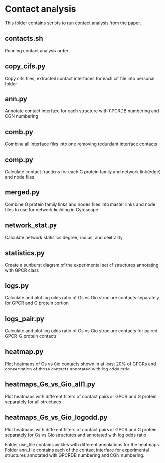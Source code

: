 # Contact analysis 
This folder contains scripts to run contact analysis from the paper.
## contacts.sh
 Running contact analysis order
## copy_cifs.py
  Copy cifs files, extracted contact interfaces for each cif file into personal folder
## ann.py
  Annotate contact interface for each structure with GPCRDB numbering and CGN numbering
## comb.py
   Combine all interface files into one removing redundant interface contacts
## comp.py
   Calculate contact fractions for each G protein family and network link(edge) and node files
## merged.py
   Combine G protein family links and nodes files into master links and node files to use for network   building in Cytoscape
## network_stat.py
   Calculate network statistics degree, radius, and centrality
## statistics.py
   Create a sunburst diagram of the experimental set of structures annotating with GPCR class
## logs.py
   Calculate and plot log odds ratio of Gs vs Gio structure contacts separately for GPCR and G protein portion
## logs_pair.py
   Calculate and plot log odds ratio of Gs vs Gio structure contacts for paired GPCR-G protein contacts
## heatmap.py
   Plot heatmaps of Gs vs Gio contacts shown in at least 20% of GPCRs and conservation of those contacts annotated with log odds ratio
## heatmaps_Gs_vs_Gio_all1.py
   Plot heatmaps with different filters of contact pairs or GPCR and G protein separately for all structures
## heatmaps_Gs_vs_Gio_logodd.py
   Plot heatmaps with different filters of contact pairs or GPCR and G protein separately for Gs vs Gio structures and annotated with log odds ratio

Folder use_file contains pickles with different annotations for the heatmaps. Folder ann_file contains each of the contact interface for experimental structures annotated with GPCRDB numbering and CGN numbering. 

